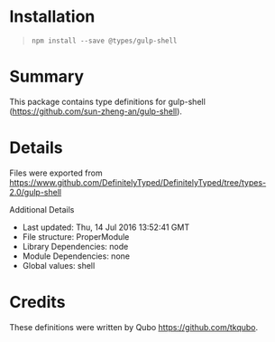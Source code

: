 # Installation
> `npm install --save @types/gulp-shell`

# Summary
This package contains type definitions for gulp-shell (https://github.com/sun-zheng-an/gulp-shell).

# Details
Files were exported from https://www.github.com/DefinitelyTyped/DefinitelyTyped/tree/types-2.0/gulp-shell

Additional Details
 * Last updated: Thu, 14 Jul 2016 13:52:41 GMT
 * File structure: ProperModule
 * Library Dependencies: node
 * Module Dependencies: none
 * Global values: shell

# Credits
These definitions were written by Qubo <https://github.com/tkqubo>.
